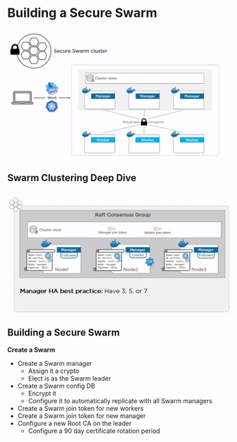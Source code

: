 # Building a Secure Swarm

![](/swarm_mode_and_microservices/img/swarm-cluster.png)

## Swarm Clustering Deep Dive

![](/swarm_mode_and_microservices/img/swarm-raft-consensus-group.png)

## Building a Secure Swarm

**Create a Swarm**

- Create a Swarm manager
	- Assign it a crypto
	- Elect is as the Swarm leader
- Create a Swarm config DB
	- Encrypt it
	- Configure it to automatically replicate with all Swarm managers
- Create a Swarm join token for new workers
- Create a Swarm join token for new manager
- Configure a new Root CA on the leader
	- Configure a 90 day certificate rotation period



